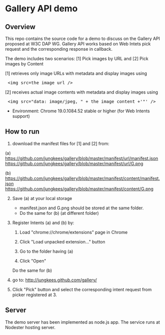 Gallery API demo
=======
Overview
--------
This repo contains the source code for a demo to discuss on the Gallery API proposed at W3C DAP WG.
Gallery API works based on Web Intets pick request and the corresponding response in callback.

The demo includes two scenarios: [1] Pick images by URL and [2] Pick images by Content 

[1] retrieves only image URLs with metadata and display images using
<pre>
 &lt;img src=the image url /&gt;
</pre>

[2] receives actual image contents with metadata and display images using
<pre>
 &lt;img src="data: image/jpeg, " + the image content +'"' /&gt;
</pre>

* Environment:
Chrome 19.0.1084.52 stable or higher (for Web Intents support)

How to run
----------

1. download the manifest files for [1] and [2] from:

  (a) https://github.com/jungkees/gallery/blob/master/manifest/url/manifest.json
      https://github.com/jungkees/gallery/blob/master/manifest/url/G.png
     
  (b) https://github.com/jungkees/gallery/blob/master/manifest/content/manifest.json
      https://github.com/jungkees/gallery/blob/master/manifest/content/G.png
     
2. Save (a) at your local storage

   * manifest.json and G.png should be stored at the same folder.
   * Do the same for (b) (at different folder)
   
3. Register Intents (a) and (b) by: 

   1) Load "chrome://chrome/extensions" page in Chrome
   
   2) Click "Load unpacked extension..." button
   
   3) Go to the folder having (a)
   
   4) Click "Open"
   
   Do the same for (b)
   
4. go to:
  http://jungkees.github.com/gallery/
5. Click "Pick" button and select the corresponding intent request from picker registered at 3.

Server
------
The demo server has been implemented as node.js app. The service runs at Nodester hosting server.

